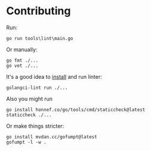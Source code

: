 # Contributing

Run:

```
go run tools\lint\main.go
```

Or manually:

```
go fmt ./...
go vet ./...
```

It's a good idea to [install](https://golangci-lint.run/welcome/install/#local-installation) and run linter:

```
golangci-lint run ./...
```

Also you might run

```
go install honnef.co/go/tools/cmd/staticcheck@latest
staticcheck ./...
```

Or make things stricter:

```
go install mvdan.cc/gofumpt@latest
gofumpt -l -w .
```